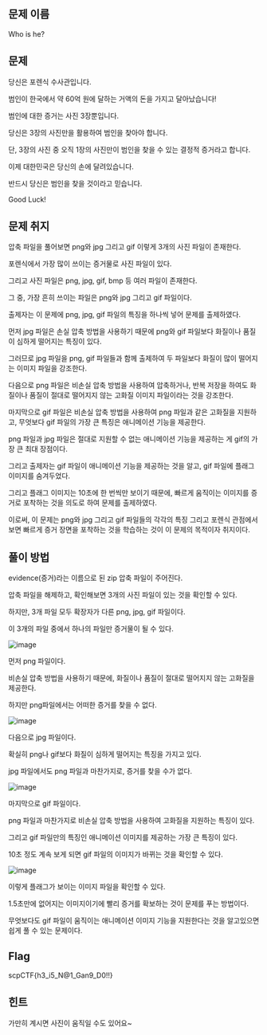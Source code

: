 ## **문제 이름**

Who is he?



## 문제 

당신은 포렌식 수사관입니다.

범인이 한국에서 약 60억 원에 달하는 거액의 돈을 가지고 달아났습니다!

범인에 대한 증거는 사진 3장뿐입니다.

당신은 3장의 사진만을 활용하여 범인을 찾아야 합니다.

단, 3장의 사진 중 오직 1장의 사진만이 범인을 찾을 수 있는 결정적 증거라고 합니다.

이제 대한민국은 당신의 손에 달려있습니다.

반드시 당신은 범인을 찾을 것이라고 믿습니다.

Good Luck!



## 문제 취지

압축 파일을 풀어보면 png와 jpg 그리고 gif 이렇게 3개의 사진 파일이 존재한다.

포렌식에서 가장 많이 쓰이는 증거물로 사진 파일이 있다.

그리고 사진 파일은 png, jpg, gif, bmp 등 여러 파일이 존재한다.

그 중, 가장 흔히 쓰이는 파일은 png와 jpg 그리고 gif 파일이다.

출제자는 이 문제에 png, jpg, gif 파일의 특징을 하나씩 넣어 문제를 출제하였다.

먼저 jpg 파일은 손실 압축 방법을 사용하기 때문에 png와 gif 파일보다 화질이나 품질이 심하게 떨어지는 특징이 있다.

그러므로 jpg 파일을 png, gif 파일들과 함께 출제하여 두 파일보다 화질이 많이 떨어지는 이미지 파일을 강조한다.

다음으로 png 파일은 비손실 압축 방법을 사용하여 압축하거나, 반복 저장을 하여도 화질이나 품질이 절대로 떨어지지 않는 고화질 이미지 파일이라는 것을 강조한다.

마지막으로 gif 파일은 비손실 압축 방법을 사용하여 png 파일과 같은 고화질을 지원하고, 무엇보다 gif 파일의 가장 큰 특징은 애니메이션 기능을 제공한다.

png 파일과 jpg 파일은 절대로 지원할 수 없는 애니메이션 기능을 제공하는 게 gif의 가장 큰 최대 장점이다.

그리고 출제자는 gif 파일이 애니메이션 기능을 제공하는 것을 알고, gif 파일에 플래그 이미지를 숨겨두었다.

그리고 플래그 이미지는 10초에 한 번씩만 보이기 때문에, 빠르게 움직이는 이미지를 증거로 포착하는 것을 의도로 하여 문제를 출제하였다.

이로써, 이 문제는 png와 jpg 그리고 gif 파일들의 각각의 특징 그리고 포렌식 관점에서 보면 빠르게 증거 장면을 포착하는 것을 학습하는 것이 이 문제의 목적이자 취지이다.



## 풀이 방법

 evidence(증거)라는 이름으로 된 zip 압축 파일이 주어진다.

압축 파일을 해제하고, 확인해보면 3개의 사진 파일이 있는 것을 확인할 수 있다.

하지만, 3개 파일 모두 확장자가 다른 png, jpg, gif 파일이다.

이 3개의 파일 중에서 하나의 파일만 증거물이 될 수 있다.


![image](https://user-images.githubusercontent.com/40850499/66138712-094c5580-e63a-11e9-9ecb-a1a22ded6cd8.png)


먼저 png 파일이다.

비손실 압축 방법을 사용하기 때문에, 화질이나 품질이 절대로 떨어지지 않는 고화질을 제공한다.

하지만 png파일에서는 어떠한 증거를 찾을 수 없다.



![image](https://user-images.githubusercontent.com/40850499/66138905-6b0cbf80-e63a-11e9-8dd5-792faee772b3.png)


다음으로 jpg 파일이다.

확실히 png나 gif보다 화질이 심하게 떨어지는 특징을 가지고 있다.

jpg 파일에서도 png 파일과 마찬가지로, 증거를 찾을 수가 없다.



![image](https://user-images.githubusercontent.com/40850499/66138712-094c5580-e63a-11e9-9ecb-a1a22ded6cd8.png)

마지막으로 gif 파일이다.

png 파일과 마찬가지로 비손실 압축 방법을 사용하여 고화질을 지원하는 특징이 있다.

그리고 gif 파일만의 특징인 애니메이션 이미지를 제공하는 가장 큰 특징이 있다.

10초 정도 계속 보게 되면 gif 파일의 이미지가 바뀌는 것을 확인할 수 있다.

![image](https://user-images.githubusercontent.com/40850499/66139100-c8087580-e63a-11e9-9a2b-32cb3190dcfd.png)

이렇게 플래그가 보이는 이미지 파일을 확인할 수 있다.

1.5초만에 없어지는 이미지이기에 빨리 증거를 확보하는 것이 문제를 푸는 방법이다.

무엇보다도 gif 파일이 움직이는 애니메이션 이미지 기능을 지원한다는 것을 알고있으면 쉽게 풀 수 있는 문제이다.



## Flag

 scpCTF{h3_i5_N@1_Gan9_D0!!}



## 힌트

가만히 계시면 사진이 움직일 수도 있어요~







